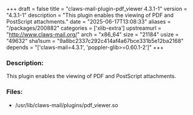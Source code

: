 +++
draft = false
title = "claws-mail-plugin-pdf_viewer 4.3.1-1"
version = "4.3.1-1"
description = "This plugin enables the viewing of PDF and PostScript attachments."
date = "2025-06-17T13:08:33"
aliases = "/packages/200882"
categories = ['xlib-extra']
upstreamurl = "http://www.claws-mail.org/"
arch = "x86_64"
size = "21184"
usize = "49632"
sha1sum = "9a8bc2337c292c414af4a67bce331b5e12ba2168"
depends = "['claws-mail=4.3.1', 'poppler-glib>=0.60.1-2']"
+++
### Description: 
This plugin enables the viewing of PDF and PostScript attachments.

### Files: 
* /usr/lib/claws-mail/plugins/pdf_viewer.so
